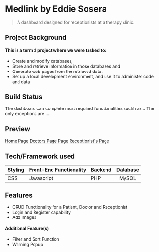 # Medlink by Eddie Sosera
 > A dashboard designed for receptionists at a therapy clinic.

## Project Background
#### This is a term 2 project where we were tasked to:
* Create and modify databases, 
* Store and retrieve information in those databases and 
* Generate web pages from the retrieved data. 
* Set up a local development environment, and use it to administer code and data


## Build Status
The dashboard can complete most required functionalities suchh as... The only exceptions are .... 

## Preview
[Home Page](C:\xampp\htdocs\DV200_Term2_Receptionist-Dashboard\Term-2\app\img\wip.png)
[Doctors Page Page](C:\xampp\htdocs\DV200_Term2_Receptionist-Dashboard\Term-2\app\img\wip.png)
[Receptionist's Page](C:\xampp\htdocs\DV200_Term2_Receptionist-Dashboard\Term-2\app\img\wip.png)

## Tech/Framework used



| Styling  | Front-End Functionality | Backend  | Database |
| ------------- |:-------------| ------------- |:-------------:|
| CSS      | Javascript     |PHP|MySQL



## Features

* CRUD Functionality for a Patient, Doctor and Receptionist
* Login and Register capability
* Add Images

#### Additional Feature(s)
* Filter and Sort Function
* Warning Popup

